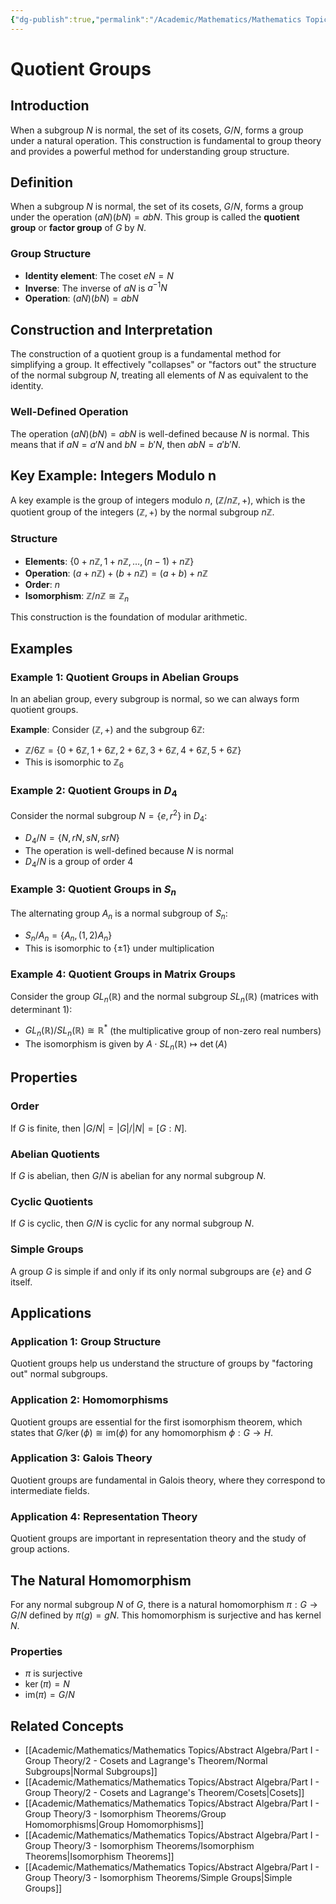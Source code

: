```yaml
---
{"dg-publish":true,"permalink":"/Academic/Mathematics/Mathematics Topics/Abstract Algebra/Part I - Group Theory/2 - Cosets and Lagrange's Theorem/Quotient Groups/"}
---
```



# Quotient Groups

## Introduction

When a subgroup $N$ is normal, the set of its cosets, $G/N$, forms a group under a natural operation. This construction is fundamental to group theory and provides a powerful method for understanding group structure.

## Definition

When a subgroup $N$ is normal, the set of its cosets, $G/N$, forms a group under the operation $(aN)(bN) = abN$. This group is called the **quotient group** or **factor group** of $G$ by $N$.

### Group Structure
- **Identity element**: The coset $eN = N$
- **Inverse**: The inverse of $aN$ is $a^{-1}N$
- **Operation**: $(aN)(bN) = abN$

## Construction and Interpretation

The construction of a quotient group is a fundamental method for simplifying a group. It effectively "collapses" or "factors out" the structure of the normal subgroup $N$, treating all elements of $N$ as equivalent to the identity.

### Well-Defined Operation
The operation $(aN)(bN) = abN$ is well-defined because $N$ is normal. This means that if $aN = a'N$ and $bN = b'N$, then $abN = a'b'N$.

## Key Example: Integers Modulo n

A key example is the group of integers modulo $n$, $(\mathbb{Z}/n\mathbb{Z}, +)$, which is the quotient group of the integers $(\mathbb{Z}, +)$ by the normal subgroup $n\mathbb{Z}$.

### Structure
- **Elements**: $\{0 + n\mathbb{Z}, 1 + n\mathbb{Z}, \ldots, (n-1) + n\mathbb{Z}\}$
- **Operation**: $(a + n\mathbb{Z}) + (b + n\mathbb{Z}) = (a + b) + n\mathbb{Z}$
- **Order**: $n$
- **Isomorphism**: $\mathbb{Z}/n\mathbb{Z} \cong \mathbb{Z}_n$

This construction is the foundation of modular arithmetic.

## Examples

### Example 1: Quotient Groups in Abelian Groups

In an abelian group, every subgroup is normal, so we can always form quotient groups.

**Example**: Consider $(\mathbb{Z}, +)$ and the subgroup $6\mathbb{Z}$:
- $\mathbb{Z}/6\mathbb{Z} = \{0 + 6\mathbb{Z}, 1 + 6\mathbb{Z}, 2 + 6\mathbb{Z}, 3 + 6\mathbb{Z}, 4 + 6\mathbb{Z}, 5 + 6\mathbb{Z}\}$
- This is isomorphic to $\mathbb{Z}_6$

### Example 2: Quotient Groups in $D_4$

Consider the normal subgroup $N = \{e, r^2\}$ in $D_4$:
- $D_4/N = \{N, rN, sN, srN\}$
- The operation is well-defined because $N$ is normal
- $D_4/N$ is a group of order 4

### Example 3: Quotient Groups in $S_n$

The alternating group $A_n$ is a normal subgroup of $S_n$:
- $S_n/A_n = \{A_n, (1,2)A_n\}$
- This is isomorphic to $\{\pm 1\}$ under multiplication

### Example 4: Quotient Groups in Matrix Groups

Consider the group $GL_n(\mathbb{R})$ and the normal subgroup $SL_n(\mathbb{R})$ (matrices with determinant 1):
- $GL_n(\mathbb{R})/SL_n(\mathbb{R}) \cong \mathbb{R}^*$ (the multiplicative group of non-zero real numbers)
- The isomorphism is given by $A \cdot SL_n(\mathbb{R}) \mapsto \det(A)$

## Properties

### Order
If $G$ is finite, then $|G/N| = |G|/|N| = [G : N]$.

### Abelian Quotients
If $G$ is abelian, then $G/N$ is abelian for any normal subgroup $N$.

### Cyclic Quotients
If $G$ is cyclic, then $G/N$ is cyclic for any normal subgroup $N$.

### Simple Groups
A group $G$ is simple if and only if its only normal subgroups are $\{e\}$ and $G$ itself.

## Applications

### Application 1: Group Structure
Quotient groups help us understand the structure of groups by "factoring out" normal subgroups.

### Application 2: Homomorphisms
Quotient groups are essential for the first isomorphism theorem, which states that $G/\ker(\phi) \cong \text{im}(\phi)$ for any homomorphism $\phi: G \to H$.

### Application 3: Galois Theory
Quotient groups are fundamental in Galois theory, where they correspond to intermediate fields.

### Application 4: Representation Theory
Quotient groups are important in representation theory and the study of group actions.

## The Natural Homomorphism

For any normal subgroup $N$ of $G$, there is a natural homomorphism $\pi: G \to G/N$ defined by $\pi(g) = gN$. This homomorphism is surjective and has kernel $N$.

### Properties
- $\pi$ is surjective
- $\ker(\pi) = N$
- $\text{im}(\pi) = G/N$

## Related Concepts

- [[Academic/Mathematics/Mathematics Topics/Abstract Algebra/Part I - Group Theory/2 - Cosets and Lagrange's Theorem/Normal Subgroups\|Normal Subgroups]]
- [[Academic/Mathematics/Mathematics Topics/Abstract Algebra/Part I - Group Theory/2 - Cosets and Lagrange's Theorem/Cosets\|Cosets]]
- [[Academic/Mathematics/Mathematics Topics/Abstract Algebra/Part I - Group Theory/3 - Isomorphism Theorems/Group Homomorphisms\|Group Homomorphisms]]
- [[Academic/Mathematics/Mathematics Topics/Abstract Algebra/Part I - Group Theory/3 - Isomorphism Theorems/Isomorphism Theorems\|Isomorphism Theorems]]
- [[Academic/Mathematics/Mathematics Topics/Abstract Algebra/Part I - Group Theory/3 - Isomorphism Theorems/Simple Groups\|Simple Groups]] 
